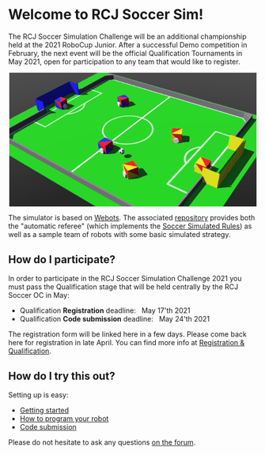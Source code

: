 # Welcome to RCJ Soccer Sim!

The RCJ Soccer Simulation Challenge will be an additional championship held at the 2021 RoboCup Junior.
After a successful Demo competition in February, the next event will be
the official Qualification Tournaments in May 2021,
open for participation to any team that would like to register.

<!--![Screenshot of RCJ Soccer Sim](images/soccer_sim.png)-->
<!-- TODO figure out how to scale image in markdown. In the meantime, use html: -->
<img src="images/soccer_sim.png" style="width:500px; margin-left: auto; margin-right: auto; display:block;"/>

The simulator is based on [Webots](https://github.com/cyberbotics/webots).
The associated [repository](https://github.com/RoboCupJuniorTC/rcj-soccer-sim)
provides both the "automatic referee" (which implements the
[Soccer Simulated Rules](rules.md))
as well as a sample team of robots with some basic simulated strategy.

## How do I participate?

In order to participate in the RCJ Soccer Simulation Challenge 2021 you must pass the Qualification
stage that will be held centrally by the RCJ Soccer OC in May:

- Qualification **Registration** deadline: &nbsp; May 17'th 2021  
- Qualification **Code submission** deadline: &nbsp; May 24'th 2021

The registration form will be linked here in a few days.
Please come back here for registration in late April.
You can find more info at [Registration & Qualification](qualification.md).


## How do I try this out?

Setting up is easy:

- [Getting started](getting_started.md)
- [How to program your robot](how_to_robot.md)
- [Code submission](code_submission.md)

Please do not hesitate to ask any questions [on the forum](https://junior.forum.robocup.org/c/robocupjunior-soccer/5).

